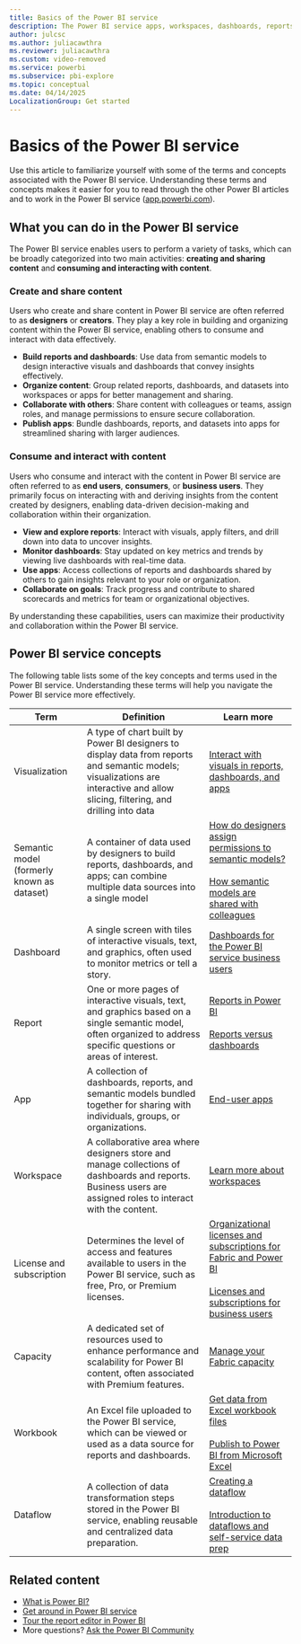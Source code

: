 ```yaml
---
title: Basics of the Power BI service
description: The Power BI service apps, workspaces, dashboards, reports, semantic models, and workbooks, written for all users.
author: julcsc
ms.author: juliacawthra
ms.reviewer: juliacawthra
ms.custom: video-removed
ms.service: powerbi
ms.subservice: pbi-explore
ms.topic: conceptual
ms.date: 04/14/2025
LocalizationGroup: Get started
---
```


# Basics of the Power BI service

Use this article to familiarize yourself with some of the terms and concepts associated with the Power BI service. Understanding these terms and concepts makes it easier for you to read through the other Power BI articles and to work in the Power BI service ([app.powerbi.com](https://app.powerbi.com)).

## What you can do in the Power BI service

The Power BI service enables users to perform a variety of tasks, which can be broadly categorized into two main activities: **creating and sharing content** and **consuming and interacting with content**.

### Create and share content

Users who create and share content in Power BI service are often referred to as **designers** or **creators**. They play a key role in building and organizing content within the Power BI service, enabling others to consume and interact with data effectively.

- **Build reports and dashboards**: Use data from semantic models to design interactive visuals and dashboards that convey insights effectively.
- **Organize content**: Group related reports, dashboards, and datasets into workspaces or apps for better management and sharing.
- **Collaborate with others**: Share content with colleagues or teams, assign roles, and manage permissions to ensure secure collaboration.
- **Publish apps**: Bundle dashboards, reports, and datasets into apps for streamlined sharing with larger audiences.

### Consume and interact with content

Users who consume and interact with the content in Power BI service are often referred to as **end users**, **consumers**, or **business users**. They primarily focus on interacting with and deriving insights from the content created by designers, enabling data-driven decision-making and collaboration within their organization.

- **View and explore reports**: Interact with visuals, apply filters, and drill down into data to uncover insights.
- **Monitor dashboards**: Stay updated on key metrics and trends by viewing live dashboards with real-time data.
- **Use apps**: Access collections of reports and dashboards shared by others to gain insights relevant to your role or organization.
- **Collaborate on goals**: Track progress and contribute to shared scorecards and metrics for team or organizational objectives.

By understanding these capabilities, users can maximize their productivity and collaboration within the Power BI service.

## Power BI service concepts

The following table lists some of the key concepts and terms used in the Power BI service. Understanding these terms will help you navigate the Power BI service more effectively.

| Term  | Definition | Learn more |
|----|---|---|
| Visualization | A type of chart built by Power BI designers to display data from reports and semantic models; visualizations are interactive and allow slicing, filtering, and drilling into data | [Interact with visuals in reports, dashboards, and apps](../consumer/end-user-visualizations.md) |
| Semantic model (formerly known as dataset) | A container of data used by designers to build reports, dashboards, and apps; can combine multiple data sources into a single model  | [How do designers assign permissions to semantic models?](../connect-data/service-datasets-build-permissions.md)<br><br>[How semantic models are shared with colleagues](../collaborate-share/service-share-dashboards.md) |
| Dashboard| A single screen with tiles of interactive visuals, text, and graphics, often used to monitor metrics or tell a story. | [Dashboards for the Power BI service business users](../consumer/end-user-dashboards.md) |
| Report | One or more pages of interactive visuals, text, and graphics based on a single semantic model, often organized to address specific questions or areas of interest. | [Reports in Power BI](../consumer/end-user-reports.md)<br><br>[Reports versus dashboards](../consumer/end-user-reports.md#dashboards-versus-reports) |
| App | A collection of dashboards, reports, and semantic models bundled together for sharing with individuals, groups, or organizations. | [End-user apps](../consumer/end-user-apps.md) |
| Workspace| A collaborative area where designers store and manage collections of dashboards and reports. Business users are assigned roles to interact with the content. | [Learn more about workspaces](../consumer/end-user-workspaces.md) |
| License and subscription | Determines the level of access and features available to users in the Power BI service, such as free, Pro, or Premium licenses. | [Organizational licenses and subscriptions for Fabric and Power BI](../enterprise/service-admin-licensing-organization.md)<br><br>[Licenses and subscriptions for business users](../consumer/end-user-license.md) |
| Capacity | A dedicated set of resources used to enhance performance and scalability for Power BI content, often associated with Premium features. | [Manage your Fabric capacity](/fabric/admin/capacity-settings) |
| Workbook | An Excel file uploaded to the Power BI service, which can be viewed or used as a data source for reports and dashboards. | [Get data from Excel workbook files](../connect-data/service-excel-workbook-files.md)<br><br>[Publish to Power BI from Microsoft Excel](../connect-data/service-publish-from-excel.md) |
| Dataflow | A collection of data transformation steps stored in the Power BI service, enabling reusable and centralized data preparation. | [Creating a dataflow](../transform-model/dataflows/dataflows-create.md)<br><br>[Introduction to dataflows and self-service data prep](../transform-model/dataflows/dataflows-introduction-self-service.md) |


## Related content

- [What is Power BI?](power-bi-overview.md)
- [Get around in Power BI service](../consumer/end-user-experience.md)
- [Tour the report editor in Power BI](../create-reports/service-the-report-editor-take-a-tour.md)
- More questions? [Ask the Power BI Community](https://community.powerbi.com/)

